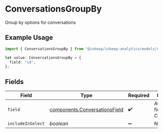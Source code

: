# ConversationsGroupBy

Group by options for conversations

## Example Usage

```typescript
import { ConversationsGroupBy } from "@inkeep/inkeep-analytics/models/components";

let value: ConversationsGroupBy = {
  field: "id",
};
```

## Fields

| Field                                                                          | Type                                                                           | Required                                                                       | Description                                                                    |
| ------------------------------------------------------------------------------ | ------------------------------------------------------------------------------ | ------------------------------------------------------------------------------ | ------------------------------------------------------------------------------ |
| `field`                                                                        | [components.ConversationsField](../../models/components/conversationsfield.md) | :heavy_check_mark:                                                             | Available fields for Conversations                                             |
| `includeInSelect`                                                              | *boolean*                                                                      | :heavy_minus_sign:                                                             | N/A                                                                            |